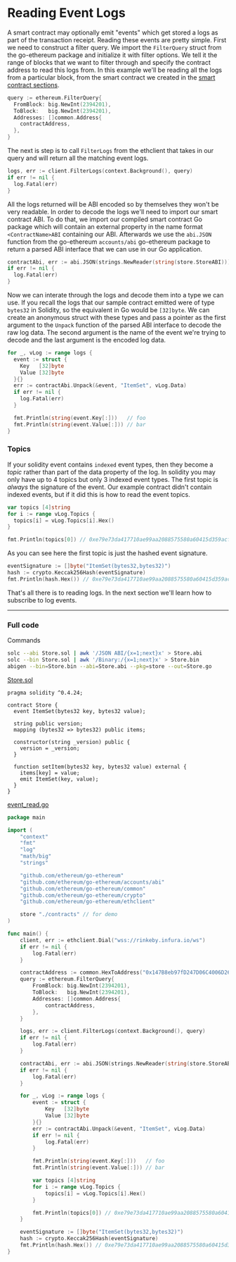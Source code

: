 # Reading Event Logs

A smart contract may optionally emit "events" which get stored a logs as part of the transaction receipt. Reading these events are pretty simple. First we need to construct a filter query. We import the `FilterQuery` struct from the go-ethereum package and initialize it with filter options. We tell it the range of blocks that we want to filter through and specify the contract address to read this logs from. In this example we'll be reading all the logs from a particular block, from the smart contract we created in the [smart contract sections](../smart-contract-compile).

```go
query := ethereum.FilterQuery{
  FromBlock: big.NewInt(2394201),
  ToBlock:   big.NewInt(2394201),
  Addresses: []common.Address{
    contractAddress,
  },
}
```

The next is step is to call `FilterLogs` from the ethclient that takes in our query and will return all the matching event logs.

```go
logs, err := client.FilterLogs(context.Background(), query)
if err != nil {
  log.Fatal(err)
}
```

All the logs returned will be ABI encoded so by themselves they won't be very readable. In order to decode the logs we'll need to import our smart contract ABI. To do that, we import our compiled smart contract Go package which will contain an external property in the name format `<ContractName>ABI` containing our ABI. Afterwards we use the `abi.JSON` function from the go-ethereum `accounts/abi` go-ethereum package to return a parsed ABI interface that we can use in our Go application.

```go
contractAbi, err := abi.JSON(strings.NewReader(string(store.StoreABI)))
if err != nil {
  log.Fatal(err)
}
```

Now we can interate through the logs and decode them into a type we can use. If you recall the logs that our sample contract emitted were of type `bytes32` in Solidity, so the equivalent in Go would be `[32]byte`. We can create an anonymous struct with these types and pass a pointer as the first argument to the `Unpack` function of the parsed ABI interface to decode the raw log data. The second argument is the name of the event we're trying to decode and the last argument is the encoded log data.

```go
for _, vLog := range logs {
  event := struct {
    Key   [32]byte
    Value [32]byte
  }{}
  err := contractAbi.Unpack(&event, "ItemSet", vLog.Data)
  if err != nil {
    log.Fatal(err)
  }

  fmt.Println(string(event.Key[:]))   // foo
  fmt.Println(string(event.Value[:])) // bar
}
```

### Topics

If your solidity event contains `indexed` event types, then they become a *topic* rather than part of the data property of the log. In solidity you may only have up to 4 topics but only 3 indexed event types. The first topic is *always* the signature of the event. Our example contract didn't contain indexed events, but if it did this is how to read the event topics.

```go
var topics [4]string
for i := range vLog.Topics {
  topics[i] = vLog.Topics[i].Hex()
}

fmt.Println(topics[0]) // 0xe79e73da417710ae99aa2088575580a60415d359acfad9cdd3382d59c80281d4
```

As you can see here the first topic is just the hashed event signature.

```go
eventSignature := []byte("ItemSet(bytes32,bytes32)")
hash := crypto.Keccak256Hash(eventSignature)
fmt.Println(hash.Hex()) // 0xe79e73da417710ae99aa2088575580a60415d359acfad9cdd3382d59c80281d4
```

That's all there is to reading logs. In the next section we'll learn how to subscribe to log events.

---

### Full code

Commands

```bash
solc --abi Store.sol | awk '/JSON ABI/{x=1;next}x' > Store.abi
solc --bin Store.sol | awk '/Binary:/{x=1;next}x' > Store.bin
abigen --bin=Store.bin --abi=Store.abi --pkg=store --out=Store.go
```

[Store.sol](https://github.com/miguelmota/ethereum-development-with-go-book/blob/master/code/contracts/Store.sol)

```solidity
pragma solidity ^0.4.24;

contract Store {
  event ItemSet(bytes32 key, bytes32 value);

  string public version;
  mapping (bytes32 => bytes32) public items;

  constructor(string _version) public {
    version = _version;
  }

  function setItem(bytes32 key, bytes32 value) external {
    items[key] = value;
    emit ItemSet(key, value);
  }
}
```

[event_read.go](https://github.com/miguelmota/ethereum-development-with-go-book/blob/master/code/event_read.go)

```go
package main

import (
	"context"
	"fmt"
	"log"
	"math/big"
	"strings"

	"github.com/ethereum/go-ethereum"
	"github.com/ethereum/go-ethereum/accounts/abi"
	"github.com/ethereum/go-ethereum/common"
	"github.com/ethereum/go-ethereum/crypto"
	"github.com/ethereum/go-ethereum/ethclient"

	store "./contracts" // for demo
)

func main() {
	client, err := ethclient.Dial("wss://rinkeby.infura.io/ws")
	if err != nil {
		log.Fatal(err)
	}

	contractAddress := common.HexToAddress("0x147B8eb97fD247D06C4006D269c90C1908Fb5D54")
	query := ethereum.FilterQuery{
		FromBlock: big.NewInt(2394201),
		ToBlock:   big.NewInt(2394201),
		Addresses: []common.Address{
			contractAddress,
		},
	}

	logs, err := client.FilterLogs(context.Background(), query)
	if err != nil {
		log.Fatal(err)
	}

	contractAbi, err := abi.JSON(strings.NewReader(string(store.StoreABI)))
	if err != nil {
		log.Fatal(err)
	}

	for _, vLog := range logs {
		event := struct {
			Key   [32]byte
			Value [32]byte
		}{}
		err := contractAbi.Unpack(&event, "ItemSet", vLog.Data)
		if err != nil {
			log.Fatal(err)
		}

		fmt.Println(string(event.Key[:]))   // foo
		fmt.Println(string(event.Value[:])) // bar

		var topics [4]string
		for i := range vLog.Topics {
			topics[i] = vLog.Topics[i].Hex()
		}

		fmt.Println(topics[0]) // 0xe79e73da417710ae99aa2088575580a60415d359acfad9cdd3382d59c80281d4
	}

	eventSignature := []byte("ItemSet(bytes32,bytes32)")
	hash := crypto.Keccak256Hash(eventSignature)
	fmt.Println(hash.Hex()) // 0xe79e73da417710ae99aa2088575580a60415d359acfad9cdd3382d59c80281d4
}
```

